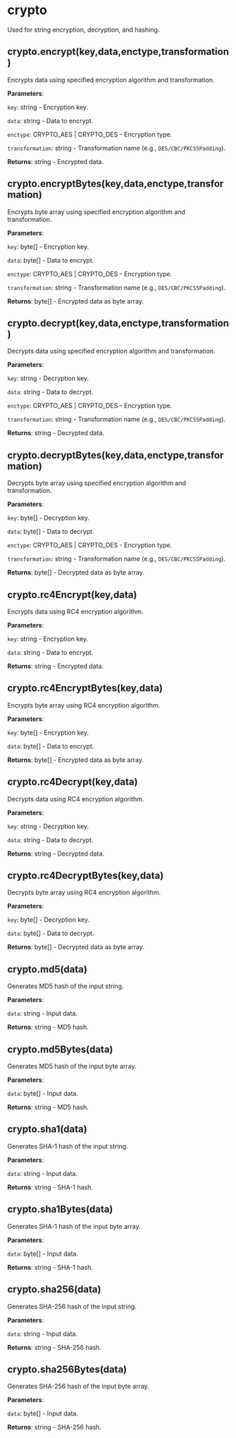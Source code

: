 # crypto

Used for string encryption, decryption, and hashing.

## crypto.encrypt(key,data,enctype,transformation)

Encrypts data using specified encryption algorithm and transformation.

**Parameters**:

`key`: string - Encryption key.

`data`: string - Data to encrypt.

`enctype`: CRYPTO_AES | CRYPTO_DES - Encryption type.

`transformation`: string - Transformation name (e.g., `DES/CBC/PKCS5Padding`).

**Returns**: string - Encrypted data.

## crypto.encryptBytes(key,data,enctype,transformation)

Encrypts byte array using specified encryption algorithm and transformation.

**Parameters**:

`key`: byte[] - Encryption key.

`data`: byte[] - Data to encrypt.

`enctype`: CRYPTO_AES | CRYPTO_DES - Encryption type.

`transformation`: string - Transformation name (e.g., `DES/CBC/PKCS5Padding`).

**Returns**: byte[] - Encrypted data as byte array.

## crypto.decrypt(key,data,enctype,transformation)

Decrypts data using specified encryption algorithm and transformation.

**Parameters**:

`key`: string - Decryption key.

`data`: string - Data to decrypt.

`enctype`: CRYPTO_AES | CRYPTO_DES - Encryption type.

`transformation`: string - Transformation name (e.g., `DES/CBC/PKCS5Padding`).

**Returns**: string - Decrypted data.

## crypto.decryptBytes(key,data,enctype,transformation)

Decrypts byte array using specified encryption algorithm and transformation.

**Parameters**:

`key`: byte[] - Decryption key.

`data`: byte[] - Data to decrypt.

`enctype`: CRYPTO_AES | CRYPTO_DES - Encryption type.

`transformation`: string - Transformation name (e.g., `DES/CBC/PKCS5Padding`).

**Returns**: byte[] - Decrypted data as byte array.

## crypto.rc4Encrypt(key,data)

Encrypts data using RC4 encryption algorithm.

**Parameters**:

`key`: string - Encryption key.

`data`: string - Data to encrypt.

**Returns**: string - Encrypted data.

## crypto.rc4EncryptBytes(key,data)

Encrypts byte array using RC4 encryption algorithm.

**Parameters**:

`key`: byte[] - Encryption key.

`data`: byte[] - Data to encrypt.

**Returns**: byte[] - Encrypted data as byte array.

## crypto.rc4Decrypt(key,data)

Decrypts data using RC4 encryption algorithm.

**Parameters**:

`key`: string - Decryption key.

`data`: string - Data to decrypt.

**Returns**: string - Decrypted data.

## crypto.rc4DecryptBytes(key,data)

Decrypts byte array using RC4 encryption algorithm.

**Parameters**:

`key`: byte[] - Decryption key.

`data`: byte[] - Data to decrypt.

**Returns**: byte[] - Decrypted data as byte array.

## crypto.md5(data)

Generates MD5 hash of the input string.

**Parameters**:

`data`: string - Input data.

**Returns**: string - MD5 hash.

## crypto.md5Bytes(data)

Generates MD5 hash of the input byte array.

**Parameters**:

`data`: byte[] - Input data.

**Returns**: string - MD5 hash.

## crypto.sha1(data)

Generates SHA-1 hash of the input string.

**Parameters**:

`data`: string - Input data.

**Returns**: string - SHA-1 hash.

## crypto.sha1Bytes(data)

Generates SHA-1 hash of the input byte array.

**Parameters**:

`data`: byte[] - Input data.

**Returns**: string - SHA-1 hash.

## crypto.sha256(data)

Generates SHA-256 hash of the input string.

**Parameters**:

`data`: string - Input data.

**Returns**: string - SHA-256 hash.

## crypto.sha256Bytes(data)

Generates SHA-256 hash of the input byte array.

**Parameters**:

`data`: byte[] - Input data.

**Returns**: string - SHA-256 hash.